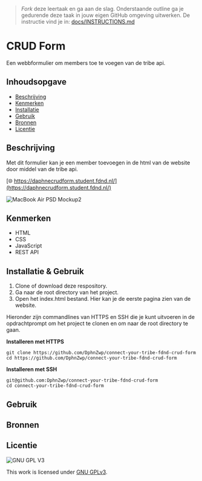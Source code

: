 > _Fork_ deze leertaak en ga aan de slag. Onderstaande outline ga je gedurende deze taak in jouw eigen GitHub omgeving uitwerken. De instructie vind je in: [docs/INSTRUCTIONS.md](docs/INSTRUCTIONS.md)

# CRUD Form
Een webbformulier om members toe te voegen van de tribe api.

## Inhoudsopgave

  * [Beschrijving](#beschrijving)
  * [Kenmerken](#kenmerken)
  * [Installatie](#installatie)
  * [Gebruik](#gebruik)
  * [Bronnen](#bronnen)
  * [Licentie](#licentie)

## Beschrijving
Met dit formulier kan je een member toevoegen in de html van de website door middel van de tribe api.

[🌐 https://daphnecrudform.student.fdnd.nl/](https://daphnecrudform.student.fdnd.nl/)

![MacBook Air PSD Mockup2](https://user-images.githubusercontent.com/69635977/162413656-958a57c6-5f4f-4fbd-9e33-4edf9a28fae6.png)

## Kenmerken
- HTML
- CSS
- JavaScript
- REST API
## Installatie & Gebruik
1. Clone of download deze respository.
2. Ga naar de root directory van het project.
3. Open het index.html bestand. Hier kan je de eerste pagina zien van de website.

Hieronder zijn commandlines van HTTPS en SSH die je kunt uitvoeren in de opdrachtprompt om het project te clonen en om naar de root directory te gaan.

**Installeren met HTTPS**

```
git clone https://github.com/DphnZwp/connect-your-tribe-fdnd-crud-form
cd https://github.com/DphnZwp/connect-your-tribe-fdnd-crud-form
```

**Installeren met SSH**

```
git@github.com:DphnZwp/connect-your-tribe-fdnd-crud-form
cd connect-your-tribe-fdnd-crud-form

```

## Gebruik

## Bronnen

## Licentie

![GNU GPL V3](https://www.gnu.org/graphics/gplv3-127x51.png)

This work is licensed under [GNU GPLv3](./LICENSE).

